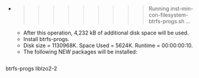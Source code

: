 * >>>>>>>>> Running inst-min-con-filesystem-btrfs-progs.sh ...
  * After this operation, 4,232 kB of additional disk space will be used.
  * Install btrfs-progs.
  * Disk size = 1130968K. Space Used = 5624K. Runtime = 00:00:00:10.
  * The following NEW packages will be installed:
  ```bash
btrfs-progs liblzo2-2
  ```
